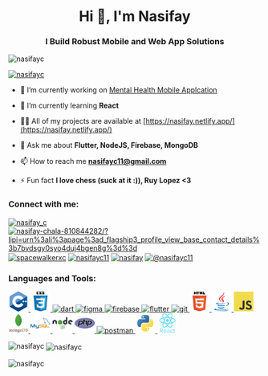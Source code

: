 <h1 align="center">Hi 👋, I'm Nasifay</h1>
<h3 align="center">I Build Robust Mobile and Web App Solutions</h3>

<p align="left"> <img src="https://komarev.com/ghpvc/?username=nasifayc&label=Profile%20views&color=0e75b6&style=flat" alt="nasifayc" /> </p>

<p align="left"> <a href="https://github.com/ryo-ma/github-profile-trophy"><img src="https://github-profile-trophy.vercel.app/?username=nasifayc" alt="nasifayc" /></a> </p>

- 🔭 I’m currently working on [Mental Health Mobile Applcation](https://github.com/nasifayc/alen-backend)

- 🌱 I’m currently learning **React**

- 👨‍💻 All of my projects are available at [https://nasifay.netlify.app/](https://nasifay.netlify.app/)

- 💬 Ask me about **Flutter, NodeJS, Firebase, MongoDB**

- 📫 How to reach me **nasifayc11@gmail.com**

- ⚡ Fun fact **I love chess (suck at it :)), Ruy Lopez <3**

<h3 align="left">Connect with me:</h3>
<p align="left">
<a href="https://twitter.com/nasifay_c" target="blank"><img align="center" src="https://raw.githubusercontent.com/rahuldkjain/github-profile-readme-generator/master/src/images/icons/Social/twitter.svg" alt="nasifay_c" height="30" width="40" /></a>
<a href="https://linkedin.com/in/nasifay-chala-810844282/?lipi=urn%3ali%3apage%3ad_flagship3_profile_view_base_contact_details%3b7bvdsgy0syo4duj4bgen8g%3d%3d" target="blank"><img align="center" src="https://raw.githubusercontent.com/rahuldkjain/github-profile-readme-generator/master/src/images/icons/Social/linked-in-alt.svg" alt="nasifay-chala-810844282/?lipi=urn%3ali%3apage%3ad_flagship3_profile_view_base_contact_details%3b7bvdsgy0syo4duj4bgen8g%3d%3d" height="30" width="40" /></a>
<a href="https://instagram.com/spacewalkerxc" target="blank"><img align="center" src="https://raw.githubusercontent.com/rahuldkjain/github-profile-readme-generator/master/src/images/icons/Social/instagram.svg" alt="spacewalkerxc" height="30" width="40" /></a>
<a href="https://codeforces.com/profile/nasifayc11" target="blank"><img align="center" src="https://raw.githubusercontent.com/rahuldkjain/github-profile-readme-generator/master/src/images/icons/Social/codeforces.svg" alt="nasifayc11" height="30" width="40" /></a>
<a href="https://www.leetcode.com/nasifay" target="blank"><img align="center" src="https://raw.githubusercontent.com/rahuldkjain/github-profile-readme-generator/master/src/images/icons/Social/leet-code.svg" alt="nasifay" height="30" width="40" /></a>
<a href="https://www.hackerearth.com/@nasifayc11" target="blank"><img align="center" src="https://raw.githubusercontent.com/rahuldkjain/github-profile-readme-generator/master/src/images/icons/Social/hackerearth.svg" alt="@nasifayc11" height="30" width="40" /></a>
</p>

<h3 align="left">Languages and Tools:</h3>
<p align="left"> <a href="https://www.w3schools.com/cpp/" target="_blank" rel="noreferrer"> <img src="https://raw.githubusercontent.com/devicons/devicon/master/icons/cplusplus/cplusplus-original.svg" alt="cplusplus" width="40" height="40"/> </a> <a href="https://www.w3schools.com/css/" target="_blank" rel="noreferrer"> <img src="https://raw.githubusercontent.com/devicons/devicon/master/icons/css3/css3-original-wordmark.svg" alt="css3" width="40" height="40"/> </a> <a href="https://dart.dev" target="_blank" rel="noreferrer"> <img src="https://www.vectorlogo.zone/logos/dartlang/dartlang-icon.svg" alt="dart" width="40" height="40"/> </a> <a href="https://www.figma.com/" target="_blank" rel="noreferrer"> <img src="https://www.vectorlogo.zone/logos/figma/figma-icon.svg" alt="figma" width="40" height="40"/> </a> <a href="https://firebase.google.com/" target="_blank" rel="noreferrer"> <img src="https://www.vectorlogo.zone/logos/firebase/firebase-icon.svg" alt="firebase" width="40" height="40"/> </a> <a href="https://flutter.dev" target="_blank" rel="noreferrer"> <img src="https://www.vectorlogo.zone/logos/flutterio/flutterio-icon.svg" alt="flutter" width="40" height="40"/> </a> <a href="https://git-scm.com/" target="_blank" rel="noreferrer"> <img src="https://www.vectorlogo.zone/logos/git-scm/git-scm-icon.svg" alt="git" width="40" height="40"/> </a> <a href="https://www.w3.org/html/" target="_blank" rel="noreferrer"> <img src="https://raw.githubusercontent.com/devicons/devicon/master/icons/html5/html5-original-wordmark.svg" alt="html5" width="40" height="40"/> </a> <a href="https://www.java.com" target="_blank" rel="noreferrer"> <img src="https://raw.githubusercontent.com/devicons/devicon/master/icons/java/java-original.svg" alt="java" width="40" height="40"/> </a> <a href="https://developer.mozilla.org/en-US/docs/Web/JavaScript" target="_blank" rel="noreferrer"> <img src="https://raw.githubusercontent.com/devicons/devicon/master/icons/javascript/javascript-original.svg" alt="javascript" width="40" height="40"/> </a> <a href="https://www.mongodb.com/" target="_blank" rel="noreferrer"> <img src="https://raw.githubusercontent.com/devicons/devicon/master/icons/mongodb/mongodb-original-wordmark.svg" alt="mongodb" width="40" height="40"/> </a> <a href="https://www.mysql.com/" target="_blank" rel="noreferrer"> <img src="https://raw.githubusercontent.com/devicons/devicon/master/icons/mysql/mysql-original-wordmark.svg" alt="mysql" width="40" height="40"/> </a> <a href="https://nodejs.org" target="_blank" rel="noreferrer"> <img src="https://raw.githubusercontent.com/devicons/devicon/master/icons/nodejs/nodejs-original-wordmark.svg" alt="nodejs" width="40" height="40"/> </a> <a href="https://www.php.net" target="_blank" rel="noreferrer"> <img src="https://raw.githubusercontent.com/devicons/devicon/master/icons/php/php-original.svg" alt="php" width="40" height="40"/> </a> <a href="https://postman.com" target="_blank" rel="noreferrer"> <img src="https://www.vectorlogo.zone/logos/getpostman/getpostman-icon.svg" alt="postman" width="40" height="40"/> </a> <a href="https://www.python.org" target="_blank" rel="noreferrer"> <img src="https://raw.githubusercontent.com/devicons/devicon/master/icons/python/python-original.svg" alt="python" width="40" height="40"/> </a> <a href="https://reactjs.org/" target="_blank" rel="noreferrer"> <img src="https://raw.githubusercontent.com/devicons/devicon/master/icons/react/react-original-wordmark.svg" alt="react" width="40" height="40"/> </a> </p>

<p><img align="left" src="https://github-readme-stats.vercel.app/api/top-langs?username=nasifayc&show_icons=true&locale=en&layout=compact" alt="nasifayc" /></p>

<p>&nbsp;<img align="center" src="https://github-readme-stats.vercel.app/api?username=nasifayc&show_icons=true&locale=en" alt="nasifayc" /></p>

<p><img align="center" src="https://github-readme-streak-stats.herokuapp.com/?user=nasifayc&" alt="nasifayc" /></p>
